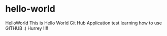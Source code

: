 # hello-world
HelloWorld
This is Hello World Git Hub Application test learning how to use GITHUB :) Hurrey !!!!

